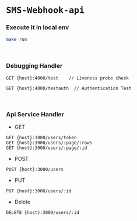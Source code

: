 # `SMS-Webhook-api`

### Execute it in local env
```bash
make run
```
<br/>

### Debugging Handler
```
GET {host}:4000/test    // Liveness probe check

GET {host}:4000/testauth  // Authentication Test
```

<br/>

### Api Service Handler
* GET
```
GET {host}:3000/users/token    
GET {host}:3000/users/:page/:rows  
GET {host}:3000/users/:page/:id 
```
* POST
```
POST {host}:3000/users   
```
* PUT
```
PUT {host}:3000/users/:id
```
* Delete
```
DELETE {host}:3000/users/:id
```
<br/>

